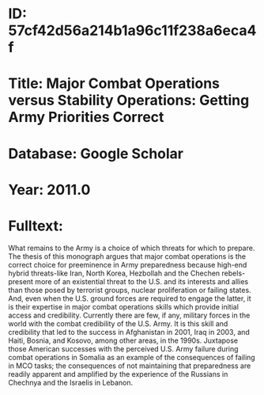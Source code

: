 # ID: 57cf42d56a214b1a96c11f238a6eca4f
# Title: Major Combat Operations versus Stability Operations: Getting Army Priorities Correct
# Database: Google Scholar
# Year: 2011.0
# Fulltext:
What remains to the Army is a choice of which threats for which to prepare.
The thesis of this monograph argues that major combat operations is the correct choice for preeminence in Army preparedness because high-end hybrid threats-like Iran, North Korea, Hezbollah and the Chechen rebels-present more of an existential threat to the U.S. and its interests and allies than those posed by terrorist groups, nuclear proliferation or failing states.
And, even when the U.S. ground forces are required to engage the latter, it is their expertise in major combat operations skills which provide initial access and credibility.
Currently there are few, if any, military forces in the world with the combat credibility of the U.S. Army.
It is this skill and credibility that led to the success in Afghanistan in 2001,   Iraq in 2003, and Haiti, Bosnia, and Kosovo, among other areas, in the 1990s.
Juxtapose those American successes with the perceived U.S. Army failure during combat operations in Somalia as an example of the consequences of failing in MCO tasks; the consequences of not maintaining that preparedness are readily apparent and amplified by the experience of the Russians in Chechnya and the Israelis in Lebanon.